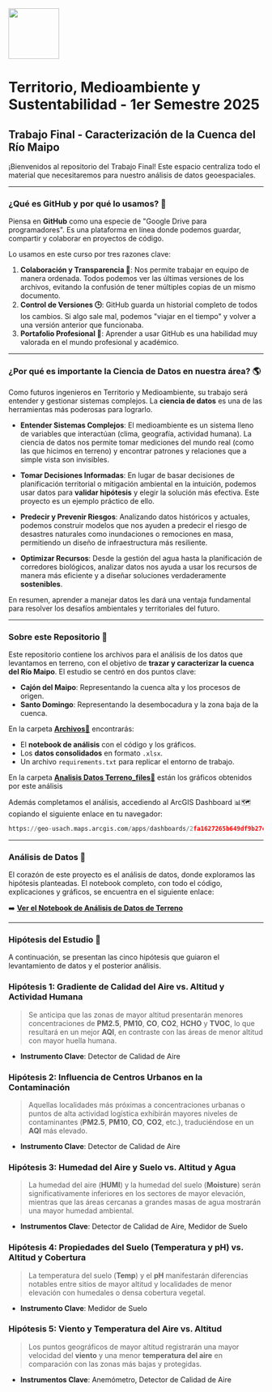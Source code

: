 <img src="https://www.digea.usach.cl/digea/site/artic/20230110/imag/foto_0000000620230110165150/LOGO_DIGEA_MAIN_01.png" height='100px'>

# Territorio, Medioambiente y Sustentabilidad - 1er Semestre 2025
## Trabajo Final - Caracterización de la Cuenca del Río Maipo

¡Bienvenidos al repositorio del Trabajo Final! Este espacio centraliza todo el material que necesitaremos para nuestro análisis de datos geoespaciales.

---
### ¿Qué es GitHub y por qué lo usamos? 🤔

Piensa en **GitHub** como una especie de "Google Drive para programadores". Es una plataforma en línea donde podemos guardar, compartir y colaborar en proyectos de código.

Lo usamos en este curso por tres razones clave:

1.  **Colaboración y Transparencia 🤝**: Nos permite trabajar en equipo de manera ordenada. Todos podemos ver las últimas versiones de los archivos, evitando la confusión de tener múltiples copias de un mismo documento.
2.  **Control de Versiones 🕒**: GitHub guarda un historial completo de todos los cambios. Si algo sale mal, podemos "viajar en el tiempo" y volver a una versión anterior que funcionaba.
3.  **Portafolio Profesional 🚀**: Aprender a usar GitHub es una habilidad muy valorada en el mundo profesional y académico.

---

### ¿Por qué es importante la Ciencia de Datos en nuestra área? 🌎

Como futuros ingenieros en Territorio y Medioambiente, su trabajo será entender y gestionar sistemas complejos. La **ciencia de datos** es una de las herramientas más poderosas para lograrlo.

* **Entender Sistemas Complejos**: El medioambiente es un sistema lleno de variables que interactúan (clima, geografía, actividad humana). La ciencia de datos nos permite tomar mediciones del mundo real (como las que hicimos en terreno) y encontrar patrones y relaciones que a simple vista son invisibles.

* **Tomar Decisiones Informadas**: En lugar de basar decisiones de planificación territorial o mitigación ambiental en la intuición, podemos usar datos para **validar hipótesis** y elegir la solución más efectiva. Este proyecto es un ejemplo práctico de ello.

* **Predecir y Prevenir Riesgos**: Analizando datos históricos y actuales, podemos construir modelos que nos ayuden a predecir el riesgo de desastres naturales como inundaciones o remociones en masa, permitiendo un diseño de infraestructura más resiliente.

* **Optimizar Recursos**: Desde la gestión del agua hasta la planificación de corredores biológicos, analizar datos nos ayuda a usar los recursos de manera más eficiente y a diseñar soluciones verdaderamente **sostenibles**.

En resumen, aprender a manejar datos les dará una ventaja fundamental para resolver los desafíos ambientales y territoriales del futuro.

---

### Sobre este Repositorio 📂

Este repositorio contiene los archivos para el análisis de los datos que levantamos en terreno, con el objetivo de **trazar y caracterizar la cuenca del Río Maipo**. El estudio se centró en dos puntos clave:

* **Cajón del Maipo**: Representando la cuenca alta y los procesos de origen.
* **Santo Domingo**: Representando la desembocadura y la zona baja de la cuenca.

En la carpeta **[Archivos📂](Archivos)** encontrarás:
* El **notebook de análisis** con el código y los gráficos.
* Los **datos consolidados** en formato `.xlsx`.
* Un archivo `requirements.txt` para replicar el entorno de trabajo.

En la carpeta **[Analisis Datos Terreno_files📂](Analisis%20Datos%20Terreno_files)** están los gráficos obtenidos por este análisis

Además completamos el análisis, accediendo al ArcGIS Dashboard 📊🗺️ copiando el siguiente enlace en tu navegador: 

``` python
https://geo-usach.maps.arcgis.com/apps/dashboards/2fa1627265b649df9b27c63feda31775
```
---
### Análisis de Datos 📝

El corazón de este proyecto es el análisis de datos, donde exploramos las hipótesis planteadas. El notebook completo, con todo el código, explicaciones y gráficos, se encuentra en el siguiente enlace:

➡️ **[Ver el Notebook de Análisis de Datos de Terreno](Analisis%20Datos%20Terreno.md)**

---
### Hipótesis del Estudio 🔬

A continuación, se presentan las cinco hipótesis que guiaron el levantamiento de datos y el posterior análisis.

### **Hipótesis 1: Gradiente de Calidad del Aire vs. Altitud y Actividad Humana**
> Se anticipa que las zonas de mayor altitud presentarán menores concentraciones de **PM2.5**, **PM10**, **CO**, **CO2**, **HCHO** y **TVOC**, lo que resultará en un mejor **AQI**, en contraste con las áreas de menor altitud con mayor huella humana.

* **Instrumento Clave**: Detector de Calidad de Aire

### **Hipótesis 2: Influencia de Centros Urbanos en la Contaminación**
> Aquellas localidades más próximas a concentraciones urbanas o puntos de alta actividad logística exhibirán mayores niveles de contaminantes (**PM2.5**, **PM10**, **CO**, **CO2**, etc.), traduciéndose en un **AQI** más elevado.

* **Instrumento Clave**: Detector de Calidad de Aire

### **Hipótesis 3: Humedad del Aire y Suelo vs. Altitud y Agua**
> La humedad del aire (**HUMI**) y la humedad del suelo (**Moisture**) serán significativamente inferiores en los sectores de mayor elevación, mientras que las áreas cercanas a grandes masas de agua mostrarán una mayor humedad ambiental.

* **Instrumentos Clave**: Detector de Calidad de Aire, Medidor de Suelo

### **Hipótesis 4: Propiedades del Suelo (Temperatura y pH) vs. Altitud y Cobertura**
> La temperatura del suelo (**Temp**) y el **pH** manifestarán diferencias notables entre sitios de mayor altitud y localidades de menor elevación con humedales o densa cobertura vegetal.

* **Instrumento Clave**: Medidor de Suelo

### **Hipótesis 5: Viento y Temperatura del Aire vs. Altitud**
> Los puntos geográficos de mayor altitud registrarán una mayor velocidad del **viento** y una menor **temperatura del aire** en comparación con las zonas más bajas y protegidas.

* **Instrumentos Clave**: Anemómetro, Detector de Calidad de Aire
